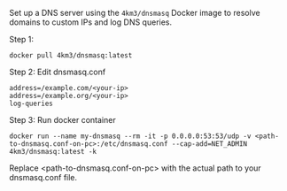 Set up a DNS server using the `4km3/dnsmasq` Docker image to resolve domains to custom IPs and log DNS queries.

Step 1:

```
docker pull 4km3/dnsmasq:latest
```

Step 2: Edit dnsmasq.conf

```
address=/example.com/<your-ip>
address=/example.org/<your-ip>
log-queries
```

Step 3: Run docker container

```
docker run --name my-dnsmasq --rm -it -p 0.0.0.0:53:53/udp -v <path-to-dnsmasq.conf-on-pc>:/etc/dnsmasq.conf --cap-add=NET_ADMIN 4km3/dnsmasq:latest -k
```

Replace <path-to-dnsmasq.conf-on-pc> with the actual path to your dnsmasq.conf file.
